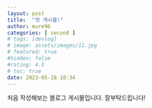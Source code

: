 ```yaml
---
layout: post
title:  "첫 게시물!"
author: mure96
categories: [ second ]
# tags: [devlog]
# image: assets/images/11.jpg
# featured: true 
#hidden: false
#rating: 4.5
# toc: true
date: 2023-05-18 18:34
---
```


처음 작성해보는 블로그 게시물입니다. 잘부탁드립니다!